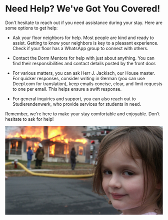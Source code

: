# Need Help? We've Got You Covered!

Don't hesitate to reach out if you need assistance during your stay. Here are some options to get help:

- Ask your floor neighbors for help. Most people are kind and ready to assist. Getting to know your neighbors is key to a pleasant experience. Check if your floor has a WhatsApp group to connect with others.

- Contact the Dorm Mentors for help with just about anything. You can find their responsibilities and contact details posted by the front door.

- For various matters, you can ask Herr J. Jackisch, our House master. For quicker responses, consider writing in German (you can use Deepl.com for translation), keep emails concise, clear, and limit requests to one per email. This helps ensure a swift response.

- For general inquiries and support, you can also reach out to Studierendenwerk, who provide services for students in need.

Remember, we're here to make your stay comfortable and enjoyable. Don't hesitate to ask for help!

![Getting help at the dorm](images/help.jpg)

